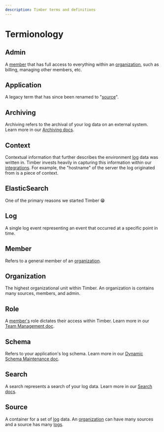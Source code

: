 ```yaml
---
description: Timber terms and definitions
---
```


# Termionology

## Admin

A [member](concepts.md#member) that has full access to everything within an [organization](concepts.md#organization), such as billing, managing other members, etc.

## Application

A legacy term that has since been renamed to "[source](concepts.md#source)".

## Archiving

Archiving refers to the archival of your log data on an external system. Learn more in our [Archiving docs](../usage/archiving.md).

## Context

Contextual information that further describes the environment [log](concepts.md#log) data was written in. Timber invests heavily in capturing this information within our [integrations](). For example, the "hostname" of the server the log originated from is a piece of context.

## ElasticSearch

One of the primary reasons we started Timber 😁 

## Log

A single log event representing an event that occurred at a specific point in time.

## Member

Refers to a general member of an [organization](concepts.md#organization).

## Organization

The highest organizational unit within Timber. An organization is contains many sources, members, and admin.

## Role

A [member's](concepts.md#member) role dictates their access within Timber. Learn more in our [Team Management doc](../usage/account-management/team-management.md).

## Schema

Refers to your application's log schema. Learn more in our [Dynamic Schema Maintenance doc](schema-maintenance.md).

## Search

A search represents a search of your log data. Learn more in our [Search docs](../usage/searching.md).

## Source

A container for a set of [log](concepts.md#log) data. An [organization](concepts.md#organization) can have many sources and a source has many [logs](concepts.md#log).

